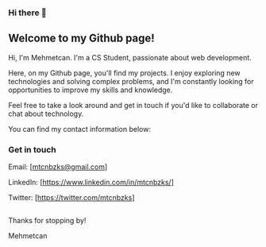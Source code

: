 ### Hi there 👋

## Welcome to my Github page!

Hi, I'm Mehmetcan. I'm a CS Student, passionate about web development.

Here, on my Github page, you'll find my projects. I enjoy exploring new technologies and solving complex problems, and I'm constantly looking for opportunities to improve my skills and knowledge.

Feel free to take a look around and get in touch if you'd like to collaborate or chat about technology.

You can find my contact information below:

### Get in touch

Email: [mtcnbzks@gmail.com]

LinkedIn: [https://www.linkedin.com/in/mtcnbzks/]

Twitter: [https://twitter.com/mtcnbzks]

##

Thanks for stopping by!

Mehmetcan
